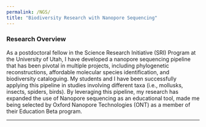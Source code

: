 ```yaml
---
permalink: /NGS/
title: "Biodiversity Research with Nanopore Sequencing"
---
```


### Research Overview

As a postdoctoral fellow in the Science Research Initiative (SRI) Program at the University of Utah, I have developed a nanopore sequencing pipeline that has been pivotal in multiple projects, including phylogenetic reconstructions, affordable molecular species identification, and biodiversity cataloguing. My students and  I have been successfully applying this pipeline in studies involving different taxa (i.e., mollusks, insects, spiders, birds). By leveraging this pipeline, my research has expanded the use of Nanopore sequencing as an educational tool, made me being selected by Oxford Nanopore Technologies (ONT) as a member of their Education Beta program.

---
